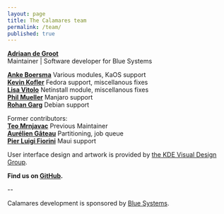 ```yaml
---
layout: page
title: The Calamares team
permalink: /team/
published: true
---
```


[**Adriaan de Groot**](https://github.com/adriaandegroot)  
Maintainer | Software developer for Blue Systems  

[**Anke Boersma**](https://github.com/demmm)
Various modules, KaOS support  
[**Kevin Kofler**](https://github.com/kkofler)
Fedora support, miscellanous fixes  
[**Lisa Vitolo**](https://shainer.github.io/)
Netinstall module, miscellanous fixes  
[**Phil Mueller**](https://github.com/philmmanjaro)
Manjaro support  
[**Rohan Garg**](https://github.com/shadeslayer)
Debian support  

Former contributors:  
[**Teo Mrnjavac**](https://github.com/teo)
Previous Maintainer  
[**Aurélien Gâteau**](https://github.com/agateau)
Partitioning, job queue  
[**Pier Luigi Fiorini**](https://github.com/plfiorini)
Maui support  

User interface design and artwork is provided by [the KDE Visual Design Group](https://vdesign.kde.org/).

**Find us on [GitHub](https://github.com/calamares/calamares/graphs/contributors).**

--

Calamares development is sponsored by [Blue Systems](http://www.blue-systems.com/).
